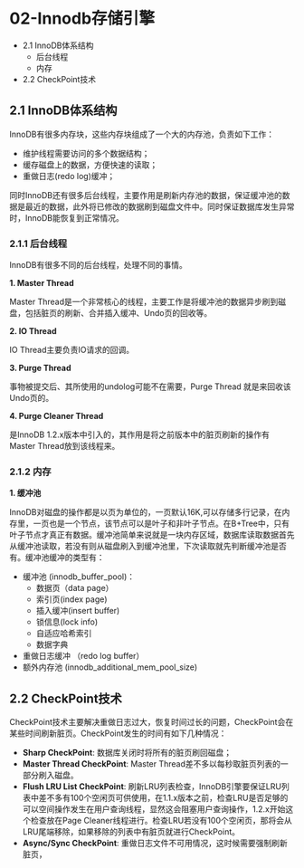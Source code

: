 
# 02-Innodb存储引擎

- 2.1 InnoDB体系结构
	* 后台线程
	* 内存
- 2.2 CheckPoint技术 

##  2.1 InnoDB体系结构

InnoDB有很多内存块，这些内存块组成了一个大的内存池，负责如下工作：

- 维护线程需要访问的多个数据结构；
- 缓存磁盘上的数据，方便快速的读取；
- 重做日志(redo log)缓冲；

同时InnoDB还有很多后台线程，主要作用是刷新内存池的数据，保证缓冲池的数据是最近的数据，此外将已修改的数据刷到磁盘文件中。同时保证数据库发生异常时，InnoDB能恢复到正常情况。

### 2.1.1 后台线程

InnoDB有很多不同的后台线程，处理不同的事情。

**1. Master Thread**

Master Thread是一个非常核心的线程，主要工作是将缓冲池的数据异步刷到磁盘，包括脏页的刷新、合并插入缓冲、Undo页的回收等。

**2. IO Thread**

IO Thread主要负责IO请求的回调。

**3. Purge Thread**

事物被提交后、其所使用的undolog可能不在需要，Purge Thread 就是来回收该Undo页的。

**4. Purge Cleaner Thread**

是InnoDB 1.2.x版本中引入的，其作用是将之前版本中的脏页刷新的操作有Master Thread放到该线程来。

### 2.1.2 内存

**1. 缓冲池**

InnoDB对磁盘的操作都是以页为单位的，一页默认16K,可以存储多行记录，在内存里，一页也是一个节点，该节点可以是叶子和非叶子节点。在B+Tree中，只有叶子节点才真正有数据。缓冲池简单来说就是一块内存区域，数据库读取数据首先从缓冲池读取，若没有则从磁盘刷入到缓冲池里，下次读取就先判断缓冲池是否有。缓冲池缓冲的类型有：

- 缓冲池 (innodb_buffer_pool)：
	* 数据页（data page）
	* 索引页(index page)
	* 插入缓冲(insert buffer)
	* 锁信息(lock info)
	* 自适应哈希索引
	* 数据字典
- 重做日志缓冲 （redo log buffer）	
- 额外内存池 (innodb_additional_mem_pool_size)

## 2.2 CheckPoint技术 

CheckPoint技术主要解决重做日志过大，恢复时间过长的问题，CheckPoint会在某些时间刷新脏页。CheckPoint发生的时间有如下几种情况：

- **Sharp CheckPoint**: 数据库关闭时将所有的脏页刷回磁盘；
- **Master Thread CheckPoint**: Master Thread差不多以每秒取脏页列表的一部分刷入磁盘。 
- **Flush LRU List CheckPoint**: 刷新LRU列表检查，InnoDB引擎要保证LRU列表中差不多有100个空闲页可供使用，在1.1.x版本之前，检查LRU是否足够的可以空间操作发生在用户查询线程，显然这会阻塞用户查询操作，1.2.x开始这个检查放在Page Cleaner线程进行。检查LRU若没有100个空闲页，那将会从LRU尾端移除，如果移除的列表中有脏页就进行CheckPoint。
- **Async/Sync CheckPoint**: 重做日志文件不可用情况，这时候需要强制刷新脏页，

